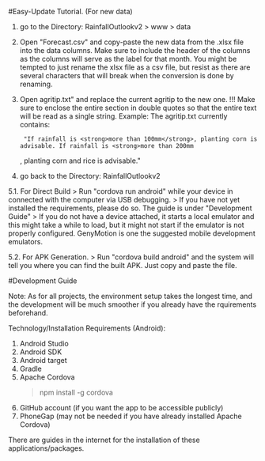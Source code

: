 #Easy-Update Tutorial. (For new data)

1. go to the Directory:
	RainfallOutlookv2  >  www  >  data 

2. Open "Forecast.csv" and copy-paste the new data from the .xlsx file into the data columns. Make sure to include the header 
of the columns as the columns will serve as the label for that month. You might be tempted to just rename the xlsx file as a 
csv file, but resist as there are several characters that will break when the conversion is done by renaming.

3. Open agritip.txt" and replace the current agritip to the new one. 
	!!! Make sure to enclose the entire section in double quotes so that the entire text will be read as a single string.
	Example:
	The agritip.txt currently contains:
	
		"If rainfall is <strong>more than 100mm</strong>, planting corn is advisable. If rainfall is <strong>more than 200mm
	</strong>, planting corn and rice is advisable."

4. go back to the Directory:
	RainfallOutlookv2

5.1. For Direct Build
	> Run "cordova run android" while your device in connected with the computer via USB debugging.
	> If you have not yet installed the requirements, please do so. The guide is under "Development Guide"
	> If you do not have a device attached, it starts a local emulator and this might take a while to load, but it might not start if the emulator is not properly configured. GenyMotion is one the suggested mobile development emulators.

5.2. For APK Generation.
	> Run "cordova build android" and the system will tell you where you can find the built APK. Just copy and paste the file.






#Development Guide

Note: As for all projects, the environment setup takes the longest time, and the development will be much smoother if you 
already have the rquirements beforehand.

Technology/Installation Requirements (Android):
1. Android Studio
2. Android SDK
3. Android target
4. Gradle
5. Apache Cordova
	> npm install -g cordova
6. GitHub account (if you want the app to be accessible publicly)
7. PhoneGap (may not be needed if you have already installed Apache Cordova)

 There are guides in the internet for the installation of these applications/packages.
